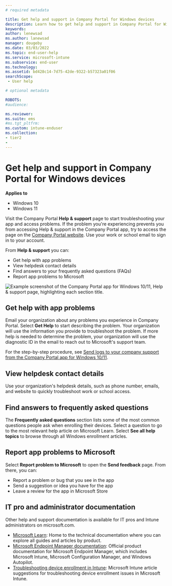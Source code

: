 ```yaml
---
# required metadata

title: Get help and support in Company Portal for Windows devices
description: Learn how to get help and support in Company Portal for Windows.   
keywords:
author: lenewsad
ms.author: lanewsad
manager: dougeby
ms.date: 03/03/2022
ms.topic: end-user-help
ms.service: microsoft-intune
ms.subservice: end-user
ms.technology:
ms.assetid: bd428c14-7d75-42de-9322-b57323a01f06
searchScope:
 - User help

# optional metadata

ROBOTS:  
#audience:

ms.reviewer:
ms.suite: ems
#ms.tgt_pltfrm:
ms.custom: intune-enduser
ms.collection:
- tier2
- 
---
```


# Get help and support in Company Portal for Windows devices  

**Applies to**
- Windows 10  
- Windows 11 

Visit the Company Portal **Help & support** page to start troubleshooting your app and access problems. If the problem you're experiencing prevents you from accessing Help & support in the Company Portal app, try to access the page on the [Company Portal website](https://go.microsoft.com/fwlink/?linkid=2010980). Use your work or school email to sign in to your account.      

From **Help & support** you can:  

* Get help with app problems
* View helpdesk contact details
* Find answers to your frequently asked questions (FAQs) 
* Report app problems to Microsoft  

![Example screenshot of the Company Portal app for Windows 10/11, Help & support page, highlighting each section title.](./media/1812_UCP_Help_Support_sections.png)  

## Get help with app problems

Email your organization about any problems you experience in Company Portal. Select **Get Help** to start describing the problem. Your organization will use the information you provide to troubleshoot the problem. If more help is needed to determine the problem, your organization will use the diagnostic ID in the email to reach out to Microsoft's support team.  

For the step-by-step procedure, see [Send logs to your company support from the Company Portal app for Windows 10/11](send-logs-to-your-it-admin-cp-windows.md).  

## View helpdesk contact details  
Use your organization's helpdesk details, such as phone number, emails, and website to quickly troubleshoot work or school access.  

## Find answers to frequently asked questions  
The **Frequently asked questions** section lists some of the most common questions people ask when enrolling their devices. Select a question to go to the most relevant help article on Microsoft Learn. Select **See all help topics** to browse through all Windows enrollment articles.

## Report app problems to Microsoft  
Select **Report problem to Microsoft** to open the **Send feedback** page. From there, you can:  

* Report a problem or bug that you see in the app  
* Send a suggestion or idea you have for the app  
* Leave a review for the app in Microsoft Store   

## IT pro and administrator documentation  
Other help and support documentation is available for IT pros and Intune administrators on microsoft.com.

* [Microsoft Learn](/): Home to the technical documentation where you can explore all guides and articles by product.
* [Microsoft Endpoint Manager documentation](../../index.yml): Official product documentation for Microsoft Endpoint Manager, which includes Microsoft Intune, Microsoft Configuration Manager, and Windows Autopilot.  
* [Troubleshooting device enrollment in Intune](/troubleshoot/mem/intune/troubleshoot-device-enrollment-in-intune): Microsoft Intune article suggestions for troubleshooting device enrollment issues in Microsoft Intune.
